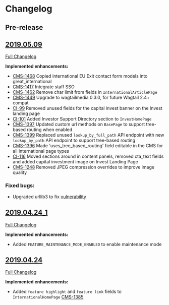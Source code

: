 # Changelog

## Pre-release

## [2019.05.09](https://github.com/uktrade/directory-cms/releases/tag/2019.05.09)
[Full Changelog](https://github.com/uktrade/directory-cms/compare/2019.04.24_1...2019.05.09)

**Implemented enhancements:**

- [CMS-1468](https://uktrade.atlassian.net/browse/CMS-1468) Copied international EU Exit contact form models into great_international
- [CMS-1417](https://uktrade.atlassian.net/browse/CMS-1417) Integrate staff SSO
- [CMS-1462](https://uktrade.atlassian.net/browse/CMS-1462) Remove char limit from fields in `InternationalArticlePage`
- [CMS-1449](https://uktrade.atlassian.net/browse/CMS-1449) Upgrade to wagtailmedia 0.3.0, for future Wagtail 2.4+ compat
- [CI-99](https://uktrade.atlassian.net/browse/CI-99) Removed unused fields for the capital invest banner on the Invest landing page
- [CI-101](https://uktrade.atlassian.net/browse/CI-101) Added Investor Support Directory section to `InvestHomePage`
- [CMS-1397](https://uktrade.atlassian.net/browse/CMS-1397) Updated custom url methods on `BasePage` to support tree-based routing when enabled
- [CMS-1399](https://uktrade.atlassian.net/browse/CMS-1399) Replaced unused `lookup_by_full_path` API endpoint with new `lookup_by_path` API endpoint to support tree-based routing
- [CMS-1396](https://uktrade.atlassian.net/browse/CMS-1396) Made 'uses_tree_based_routing' field editable in the CMS for all international page types
- [CI-116](https://uktrade.atlassian.net/browse/CI-116) Moved sections around in content panels, removed cta_text fields and added capital investment image on Invest Landing Page
- [CMS-1248](https://uktrade.atlassian.net/browse/CMS-1248) Removed JPEG compression overrides to improve image quality

### Fixed bugs:

- Upgraded urllib3 to fix [vulnerability](https://nvd.nist.gov/vuln/detail/CVE-2019-11324)


## [2019.04.24_1](https://github.com/uktrade/directory-cms/releases/tag/2019.04.24_1)
[Full Changelog](https://github.com/uktrade/directory-cms/compare/2019.04.24...2019.04.24_1)

**Implemented enhancements:**

- Added `FEATURE_MAINTENANCE_MODE_ENABLED` to enable maintenance mode


## [2019.04.24](https://github.com/uktrade/directory-cms/releases/tag/2019.04.24)
[Full Changelog](https://github.com/uktrade/directory-cms/compare/2019.04.10...2019.04.24)

**Implemented enhancements:**

- Added `feature highlight` and `feature link` fields to `InternationalHomePage` [CMS-1385](https://uktrade.atlassian.net/browse/CMS-1385)
